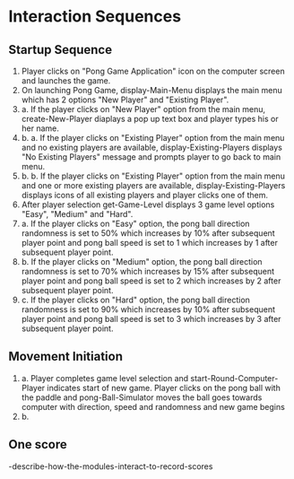 # Interaction Sequences

## Startup Sequence

1. Player clicks on "Pong Game Application" icon on the computer screen and launches
the game.
2. On launching Pong Game, display-Main-Menu displays the main menu which has 2 options
"New Player" and "Existing Player".
3. a. If the player clicks on "New Player" option from the main menu, create-New-Player
diaplays a pop up text box and player types his or her name.
3. b. a. If the player clicks on "Existing Player" option from the main menu and no
existing players are available, display-Existing-Players displays "No Existing Players"
message and prompts player to go back to main menu.
3. b. b. If the player clicks on "Existing Player" option from the main menu and one or
more existing players are available, display-Existing-Players displays icons of all
existing players and player clicks one of them.
4. After player selection get-Game-Level displays 3 game level options "Easy", "Medium"
and "Hard".
5. a. If the player clicks on "Easy" option, the pong ball direction randomness is set
to 50% which increases by 10% after subsequent player point and pong ball speed is set
to 1 which increases by 1 after subsequent player point.
5. b. If the player clicks on "Medium" option, the pong ball direction randomness is set
to 70% which increases by 15% after subsequent player point and pong ball speed is set
to 2 which increases by 2 after subsequent player point.
5. c. If the player clicks on "Hard" option, the pong ball direction randomness is set
to 90% which increases by 10% after subsequent player point and pong ball speed is set
to 3 which increases by 3 after subsequent player point.

## Movement Initiation

1. a. Player completes game level selection and start-Round-Computer-Player indicates
start of new game. Player clicks on the pong ball with the paddle and pong-Ball-Simulator
moves the ball goes towards computer with direction, speed and randomness and new game begins
1. b.

## One score

-describe-how-the-modules-interact-to-record-scores
